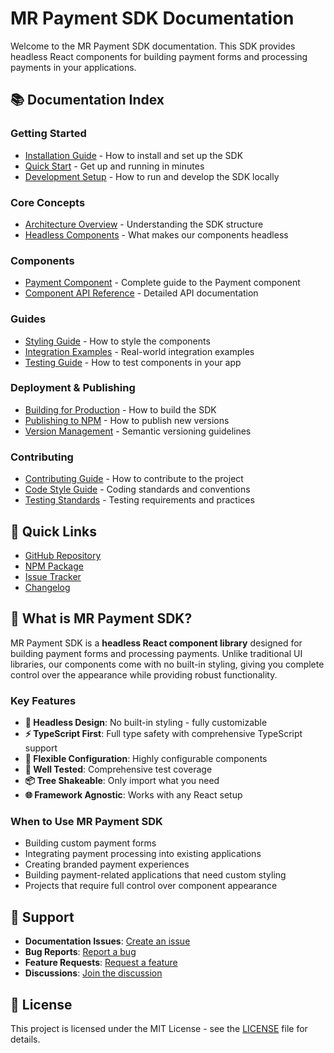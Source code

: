 # MR Payment SDK Documentation

Welcome to the MR Payment SDK documentation. This SDK provides headless React components for building payment forms and processing payments in your applications.

## 📚 Documentation Index

### Getting Started
- [Installation Guide](./installation.md) - How to install and set up the SDK
- [Quick Start](./quick-start.md) - Get up and running in minutes
- [Development Setup](./development.md) - How to run and develop the SDK locally

### Core Concepts
- [Architecture Overview](./architecture.md) - Understanding the SDK structure
- [Headless Components](./headless-components.md) - What makes our components headless

### Components
- [Payment Component](./components/payment.md) - Complete guide to the Payment component
- [Component API Reference](./api-reference.md) - Detailed API documentation

### Guides
- [Styling Guide](./styling-guide.md) - How to style the components
- [Integration Examples](./integration-examples.md) - Real-world integration examples
- [Testing Guide](./testing-guide.md) - How to test components in your app

### Deployment & Publishing
- [Building for Production](./building.md) - How to build the SDK
- [Publishing to NPM](./publishing.md) - How to publish new versions
- [Version Management](./versioning.md) - Semantic versioning guidelines

### Contributing
- [Contributing Guide](./contributing.md) - How to contribute to the project
- [Code Style Guide](./code-style.md) - Coding standards and conventions
- [Testing Standards](./testing-standards.md) - Testing requirements and practices

## 🚀 Quick Links

- [GitHub Repository](https://github.com/your-org/mr-payment-sdk)
- [NPM Package](https://www.npmjs.com/package/@mrpayment/sdk)
- [Issue Tracker](https://github.com/your-org/mr-payment-sdk/issues)
- [Changelog](./changelog.md)

## 📖 What is MR Payment SDK?

MR Payment SDK is a **headless React component library** designed for building payment forms and processing payments. Unlike traditional UI libraries, our components come with no built-in styling, giving you complete control over the appearance while providing robust functionality.

### Key Features

- **🎨 Headless Design**: No built-in styling - fully customizable
- **⚡ TypeScript First**: Full type safety with comprehensive TypeScript support
- **🔧 Flexible Configuration**: Highly configurable components
- **🧪 Well Tested**: Comprehensive test coverage
- **📦 Tree Shakeable**: Only import what you need
- **🌐 Framework Agnostic**: Works with any React setup

### When to Use MR Payment SDK

- Building custom payment forms
- Integrating payment processing into existing applications
- Creating branded payment experiences
- Building payment-related applications that need custom styling
- Projects that require full control over component appearance

## 🤝 Support

- **Documentation Issues**: [Create an issue](https://github.com/your-org/mr-payment-sdk/issues)
- **Bug Reports**: [Report a bug](https://github.com/your-org/mr-payment-sdk/issues)
- **Feature Requests**: [Request a feature](https://github.com/your-org/mr-payment-sdk/issues)
- **Discussions**: [Join the discussion](https://github.com/your-org/mr-payment-sdk/discussions)

## 📄 License

This project is licensed under the MIT License - see the [LICENSE](../LICENSE) file for details. 